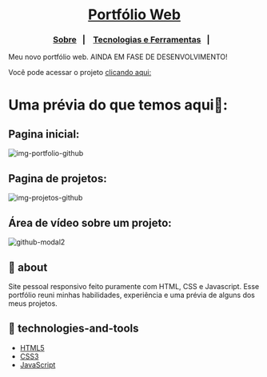 <h1 align="center"><a href="https://willowy-pika-01d7b7.netlify.app/" target="_blank">Portfólio Web</a></h1>

<h3 align="center">
    <p align="center">
      <a href="#-about">Sobre</a>&nbsp;&nbsp;&nbsp;|&nbsp;&nbsp;&nbsp;
      <a href="#-technologies-and-tools">Tecnologias e Ferramentas</a>&nbsp;&nbsp;&nbsp;|&nbsp;&nbsp;&nbsp;
  </p>
</h3>

Meu novo portfólio web. AINDA EM FASE DE DESENVOLVIMENTO!

Você pode acessar o projeto <a href="https://willowy-pika-01d7b7.netlify.app/" target="_blank">clicando aqui:</a>

<h1>Uma prévia do que temos aqui🙈:</h1>

<h2>Pagina inicial:</h2>

![img-portfolio-github](https://user-images.githubusercontent.com/73480168/201971670-390a34d7-9f3d-4aa8-b27f-87a6d73f811c.png)

<h2>Pagina de projetos:</h2>

![img-projetos-github](https://user-images.githubusercontent.com/73480168/201995123-365261e5-86a8-4788-812b-cf5e82e5d2bc.png)

<h2>Área de vídeo sobre um projeto:</h2>

![github-modal2](https://user-images.githubusercontent.com/73480168/202449623-ced66ac4-b8f4-4d1a-a80f-a79da1bc1675.png)

## 🔖 about

Site pessoal responsivo feito puramente com HTML, CSS e Javascript. Esse portfólio reuni minhas habilidades, experiência e uma prévia de alguns dos meus projetos.

## 🚀 technologies-and-tools

* [HTML5](https://developer.mozilla.org/en-US/docs/Glossary/HTML5)
* [CSS3](https://developer.mozilla.org/en-US/docs/Web/CSS)
* [JavaScript](https://www.javascript.com/)

